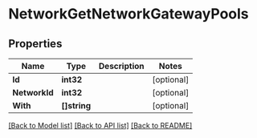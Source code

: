 # NetworkGetNetworkGatewayPools

## Properties

Name | Type | Description | Notes
------------ | ------------- | ------------- | -------------
**Id** | **int32** |  | [optional] 
**NetworkId** | **int32** |  | [optional] 
**With** | **[]string** |  | [optional] 

[[Back to Model list]](../README.md#documentation-for-models) [[Back to API list]](../README.md#documentation-for-api-endpoints) [[Back to README]](../README.md)


